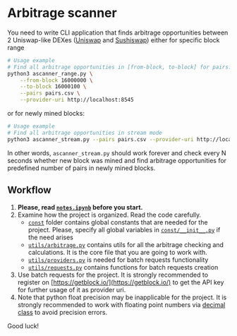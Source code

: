 # Arbitrage scanner
You need to write CLI application that finds arbitrage opportunities between 2 Uniswap-like DEXes 
([Uniswap](https://v2.info.uniswap.org/home) and [Sushiswap](https://www.sushi.com/)) either for specific block range 

```bash
# Usage example
# Find all arbitrage opportunities in [from-block, to-block] for pairs.csv
python3 ascanner_range.py \
    --from-block 16000000 \
    --to-block 16000100 \
    --pairs pairs.csv \
    --provider-uri http://localhost:8545
```
or for newly mined blocks:

```bash
# Usage example
# Find all arbitrage opportunities in stream mode
python3 ascanner_stream.py --pairs pairs.csv --provider-uri http://localhost:8545
```
In other words, `ascanner_stream.py` should work forever and check every N seconds whether new block was mined and find 
arbitrage opportunities for predefined number of pairs in newly mined blocks.

## Workflow

1. **Please, read [`notes.ipynb`](/notes.ipynb) before you start.**
2. Examine how the project is organized. Read the code carefully.
    * [`const`](/const/) folder contains global constants that are needed for the project. Please, specify all global variables in [`const/__init__.py`](/const/__init__.py) if the need arises
    * [`utils/arbitrage.py`](/utils/arbitrage.py) contains utils for all the arbitrage checking and calculations. It is the core file that you are going to work with.
    * [`utils/providers.py`](/utils/providers.py) is needed for batch requests functionality
    * [`utils/requests.py`](/utils/requests.py) contains functions for batch requests creation
3. Use batch requests for the project. It is strongly recommended to register on [https://getblock.io/](https://getblock.io/) to get the API key for further usage of it as provider uri. 
4. Note that python float precision may be inapplicable for the project. It is strongly recommended to work with floating point numbers via [decimal class](https://docs.python.org/3/library/decimal.html) to avoid precision errors.

Good luck!
